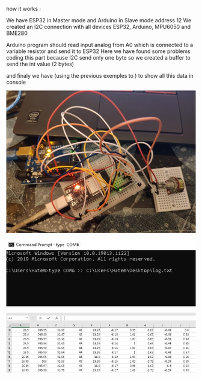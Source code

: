 how it works : 

We have ESP32 in Master mode and Arduino in Slave mode address 12
We created an I2C connection with all devices  ESP32, Arduino, MPU6050 and BME280

Arduino program should read input analog from A0 which is connected to a variable resistor and send it to ESP32
Here we have found some problems coding this part because I2C send only one byte so we created a buffer to send the int value (2 bytes)

and finaly we have (using the previous exemples to ) to show all this data in console

![Photo](photo.jpg?raw=true)

![Photo](plot1.png?raw=true)

![Photo](plot11.png?raw=true)
